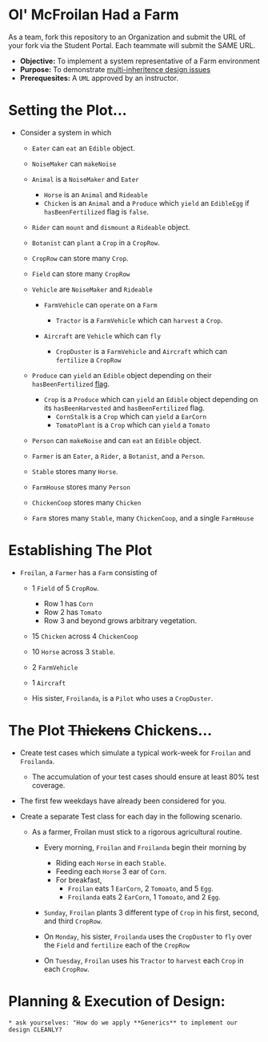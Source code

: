 # Ol' McFroilan Had a Farm
As a team, fork this repository to an Organization and submit the URL of your fork via the Student Portal. Each teammate will submit the SAME URL. 

* **Objective:** To implement a system representative of a Farm environment
* **Purpose:** To demonstrate [multi-inheritence design issues](https://www.geeksforgeeks.org/java-and-multiple-inheritance/)
* **Prerequesites:** A `UML` approved by an instructor.


# Setting the Plot...

* Consider a system in which
	* `Eater` can `eat` an `Edible` object.
	* `NoiseMaker` can `makeNoise`
	* `Animal` is a `NoiseMaker` and `Eater`
		* `Horse` is an `Animal` and `Rideable`
		* `Chicken` is an `Animal` and a `Produce` which `yield` an `EdibleEgg` if `hasBeenFertilized` flag is `false`.

	* `Rider` can `mount` and `dismount` a `Rideable` object.
	* `Botanist` can `plant` a `Crop` in a `CropRow`.
	* `CropRow` can store many `Crop`.
	* `Field` can store many `CropRow`
	* `Vehicle` are `NoiseMaker` and `Rideable`
		* `FarmVehicle` can `operate` on a `Farm`
			* `Tractor` is a `FarmVehicle` which can `harvest` a `Crop`.

		* `Aircraft` are `Vehicle` which can  `fly`
			* `CropDuster` is a `FarmVehicle` and `Aircraft` which can `fertilize` a `CropRow`


	* `Produce` can `yield` an `Edible` object depending on their `hasBeenFertilized` [flag](https://en.wikipedia.org/wiki/Boolean_flag).
		* `Crop` is a `Produce` which can `yield` an `Edible` object depending on its `hasBeenHarvested` and `hasBeenFertilized` flag.
			* `CornStalk` is a `Crop` which can `yield` a `EarCorn`
			* `TomatoPlant` is a `Crop` which can `yield` a `Tomato`

	* `Person` can `makeNoise` and can `eat` an `Edible` object.
	* `Farmer` is an `Eater`, a `Rider`, a `Botanist`, and a `Person`.
	* `Stable` stores many `Horse`.
	* `FarmHouse` stores many `Person`
	* `ChickenCoop` stores many `Chicken`
	* `Farm` stores many `Stable`, many `ChickenCoop`, and a single `FarmHouse`

# Establishing The Plot

* `Froilan`, a `Farmer` has a `Farm` consisting of
	* 1 `Field` of 5 `CropRow`.
		* Row 1 has `Corn`
		* Row 2 has `Tomato`
		* Row 3 and beyond grows arbitrary vegetation.

	* 15 `Chicken` across 4 `ChickenCoop`
	* 10 `Horse` across 3 `Stable`.
	* 2 `FarmVehicle`
	* 1 `Aircraft`
	* His sister, `Froilanda`, is a `Pilot` who uses a `CropDuster`.



# The Plot <strike>Thickens</strike> Chickens...
* Create test cases which simulate a typical work-week for `Froilan` and `Froilanda`.
	* The accumulation of your test cases should ensure at least 80% test coverage.

* The first few weekdays have already been considered for you.
* Create a separate Test class for each day in the following scenario.
	* As a farmer, Froilan must stick to a rigorous agricultural routine.
		* Every morning, `Froilan` and `Froilanda` begin their morning by
			* Riding each `Horse` in each `Stable`.
			* Feeding each `Horse` 3 ear of `Corn`.
			* For breakfast,
				* `Froilan` eats 1 `EarCorn`, 2 `Tomoato`, and 5 `Egg`.
				* `Froilanda` eats 2 `EarCorn`, 1 `Tomoato`, and 2 `Egg`.

		* `Sunday`, `Froilan` plants 3 different type of `Crop` in his first, second, and third `CropRow`.
		* On `Monday`, his sister, `Froilanda` uses the `CropDuster` to `fly` over the `Field` and `fertilize` each of the `CropRow`
		* On `Tuesday`, `Froilan` uses his `Tractor` to `harvest` each `Crop` in each `CropRow`.

# Planning & Execution of Design: 
	* ask yourselves: "How do we apply **Generics** to implement our design CLEANLY?
